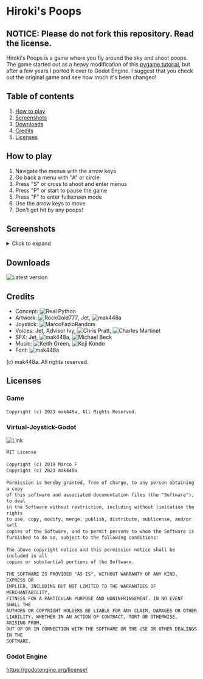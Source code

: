 # Hiroki's Poops

## NOTICE: Please do not fork this repository. Read the license.

Hiroki's Poops is a game where you fly around the sky and shoot poops.
The game started out as a heavy modification of this [pygame tutorial](https://realpython.com/pygame-a-primer/), but after a few years I ported it over to Godot Engine.
I suggest that you check out the original game and see how much it's been changed!

## Table of contents
1. [How to play](#How-to-play)
2. [Screenshots](#Screenshots)
3. [Downloads](#Downloads)
4. [Credits](#Credits)
5. [Licenses](#Licenses)

## How to play

1. Navigate the menus with the arrow keys
2. Go back a menu with "A" or circle
3. Press "S" or cross to shoot and enter menus
4. Press "P" or start to pause the game
5. Press "F" to enter fullscreen mode
6. Use the arrow keys to move
7. Don't get hit by any poops!

## Screenshots

<details>
<summary>Click to expand</summary>

![](demo/demo1.png)
![](demo/demo2.png)
![](demo/demo3.png)
</details>

## Downloads
![Latest version](https://github.com/mak448a/HirokisPoopsG/releases/latest)


## Credits

- Concept: ![Real Python](https://realpython.com/pygame-a-primer/)
- Artwork: ![RockGold777](https://github.com/RockGold777), Jet, ![mak448a](https://github.com/mak448a)
- Joystick: ![MarcoFazioRandom](https://github.com/MarcoFazioRandom)
- Voices: Jet, Advisor Ivy, ![Chris Pratt](https://en.wikipedia.org/wiki/Chris_Pratt), ![Charles Martinet](https://en.wikipedia.org/wiki/Charles_Martinet)
- SFX: Jet, ![mak448a](https://github.com/mak448a), ![Michael Beck](https://freesound.org/people/yottasounds/sounds/232135/)
- Music: ![Keith Green](https://en.wikipedia.org/wiki/Keith_Green), ![Koji Kondo](https://en.wikipedia.org/wiki/Koji_Kondo)
- Font: ![mak448a](https://github.com/mak448a)

(c) mak448a. All rights reserved.

## Licenses

### Game
```
Copyright (c) 2023 mak448a, All Rights Reserved.
```

### Virtual-Joystick-Godot
![Link](https://github.com/MarcoFazioRandom/Virtual-Joystick-Godot)

```
MIT License

Copyright (c) 2019 Marco F
Copyright (c) 2023 mak448a

Permission is hereby granted, free of charge, to any person obtaining a copy
of this software and associated documentation files (the "Software"), to deal
in the Software without restriction, including without limitation the rights
to use, copy, modify, merge, publish, distribute, sublicense, and/or sell
copies of the Software, and to permit persons to whom the Software is
furnished to do so, subject to the following conditions:

The above copyright notice and this permission notice shall be included in all
copies or substantial portions of the Software.

THE SOFTWARE IS PROVIDED "AS IS", WITHOUT WARRANTY OF ANY KIND, EXPRESS OR
IMPLIED, INCLUDING BUT NOT LIMITED TO THE WARRANTIES OF MERCHANTABILITY,
FITNESS FOR A PARTICULAR PURPOSE AND NONINFRINGEMENT. IN NO EVENT SHALL THE
AUTHORS OR COPYRIGHT HOLDERS BE LIABLE FOR ANY CLAIM, DAMAGES OR OTHER
LIABILITY, WHETHER IN AN ACTION OF CONTRACT, TORT OR OTHERWISE, ARISING FROM,
OUT OF OR IN CONNECTION WITH THE SOFTWARE OR THE USE OR OTHER DEALINGS IN THE
SOFTWARE.
```

### Godot Engine
https://godotengine.org/license/

